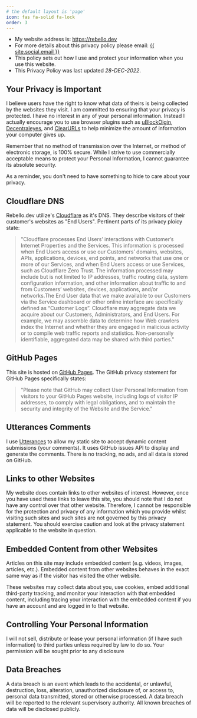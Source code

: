 ```yaml
---
# the default layout is 'page'
icon: fas fa-solid fa-lock
order: 3
---
```

* My website address is: <a href="https://rebello.dev">https://rebello.dev</a>
* For more details about this privacy policy please email: <a class="u-email" href="mailto:{{ site.social.email }}">{{ site.social.email }}</a>
* This policy sets out how I use and protect your information when you use this website.
* This Privacy Policy was last updated _28-DEC-2022_.

## Your Privacy is Important
I believe users have the right to know what data of theirs is being collected by the websites they visit. I am committed to ensuring that your privacy is protected. I have no interest in any of your personal information. Instead I actually encourage you to use browser plugins such as [uBlockOigin](https://ublockorigin.com/), [Decentraleyes](https://decentraleyes.org/), and [ClearURLs](https://github.com/ClearURLs/Addon) to help minimize the amount of information your computer gives up.

Remember that no method of transmission over the Internet, or method of electronic storage, is 100% secure. While I strive to use commercially acceptable means to protect your Personal Information, I cannot guarantee its absolute security.

As a reminder, you don't need to have something to hide to care about your privacy.

## Cloudflare DNS
Rebello.dev utilize's [Cloudflare](https://www.cloudflare.com/privacypolicy/) as it's DNS. They describe visitors of their customer's websites as "End Users". Pertinent parts of its privacy ploicy state:

>"Cloudflare processes End Users’ interactions with Customer’s Internet Properties and the Services. This information is processed when End Users access or use our Customers’ domains, websites, APIs, applications, devices, end points, and networks that use one or more of our Services, and when End Users access or use Services, such as Cloudflare Zero Trust. The information processed may include but is not limited to IP addresses, traffic routing data, system configuration information, and other information about traffic to and from Customers’ websites, devices, applications, and/or networks.The End User data that we make available to our Customers via the Service dashboard or other online interface are specifically defined as “Customer Logs”.
>Cloudflare may aggregate data we acquire about our Customers, Administrators, and End Users. For example, we may assemble data to determine how Web crawlers index the Internet and whether they are engaged in malicious activity or to compile web traffic reports and statistics. Non-personally identifiable, aggregated data may be shared with third parties."

## GitHub Pages
This site is hosted on [GitHub Pages](https://docs.github.com/en/github/site-policy/github-privacy-statement#github-pages). The GitHub privacy statement for GitHub Pages specifically states:

>"Please note that GitHub may collect User Personal Information from visitors to your GitHub Pages website, including logs of visitor IP addresses, to comply with legal obligations, and to maintain the security and integrity of the Website and the Service."

## Utterances Comments
I use [Utterances](https://utteranc.es/) to allow my static site to accept dynamic content submissions (your comments). It uses GitHub issues API to display and generate the comments. There is no tracking, no ads, and all data is stored on GitHub.

## Links to other Websites
My website does contain links to other websites of interest. However, once you have used these links to leave this site, you should note that I do not have any control over that other website. Therefore, I cannot be responsible for the protection and privacy of any information which you provide whilst visiting such sites and such sites are not governed by this privacy statement. You should exercise caution and look at the privacy statement applicable to the website in question.

## Embedded Content from other Websites
Articles on this site may include embedded content (e.g. videos, images, articles, etc.). Embedded content from other websites behaves in the exact same way as if the visitor has visited the other website.

These websites may collect data about you, use cookies, embed additional third-party tracking, and monitor your interaction with that embedded content, including tracing your interaction with the embedded content if you have an account and are logged in to that website.

## Controlling Your Personal Information
I will not sell, distribute or lease your personal information (if I have such information) to third parties unless required by law to do so. Your permission will be sought prior to any disclosure

## Data Breaches
A data breach is an event which leads to the accidental, or unlawful, destruction, loss, alteration, unauthorized disclosure of, or access to, personal data transmitted, stored or otherwise processed. A data breach will be reported to the relevant supervisory authority. All known breaches of data will be disclosed publicly.